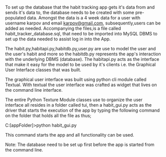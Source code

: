 To set up the database that the habit tracking app gets it's data from and sends it's data to, the database needs to be created with some pre-populated data. Amongst the data is a 4 week data for a user with username karpov and email karpov@gmail.com, subsequently,users can be added as needed.
Accompanying the files,is a file called habit_tracker_database.sql, that need to be imported into MySQL DBMS to set up the data needed to assist log in into the App.

The habit.py,habitapi.py,habitdb.py,user.py are use to model the user and the user's habit and more so the habitdb.py represents the app's interaction with the underlying DBMS (database). The habitapi.py acts as the interface that make it easy for the model to be used by it's clients i.e. the Graphical User Interface classes that was built.

The graphical user interface was built using python cli module called Textual. With textual the user interface was crafted as widget that lives on the command line interface.

The entire Python Texture Module classes use to organize the user interface all resides in a folder called tui, then a habit_gui.py acts as the driver that starts the execution of the app by typing the following command on the folder that holds all the file as thus;

C:\[appFolder]>python habit_gui.py <Enter>

This command starts the app and all functionality can be used.

Note:
The database need to be set up first before the app is started from the command line. 
